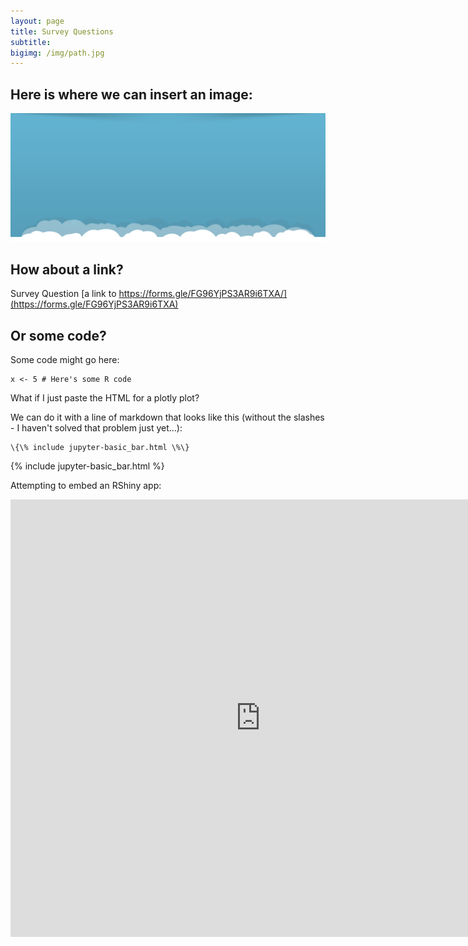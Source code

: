 ```yaml
---
layout: page
title: Survey Questions
subtitle:
bigimg: /img/path.jpg
---
```


## Here is where we can insert an image:

![Smartphone Use Survey Logo](/img/banner_bg.jpg)

## How about a link?

Survey Question [a link to https://forms.gle/FG96YjPS3AR9i6TXA/](https://forms.gle/FG96YjPS3AR9i6TXA)
## Or some code?

Some code might go here:

```
x <- 5 # Here's some R code
```

What if I just paste the HTML for a plotly plot?

We can do it with a line of markdown that looks like this (without the slashes - I haven't solved that problem just yet...):
```
\{\% include jupyter-basic_bar.html \%\}
```
{% include jupyter-basic_bar.html %}

Attempting to embed an RShiny app:

<div class="iframe_container">
  <iframe width="800" height="700" scrolling="yes" frameborder="no"  src="https://kerchner.shinyapps.io/rshiny-test/"> </iframe>
</div>
